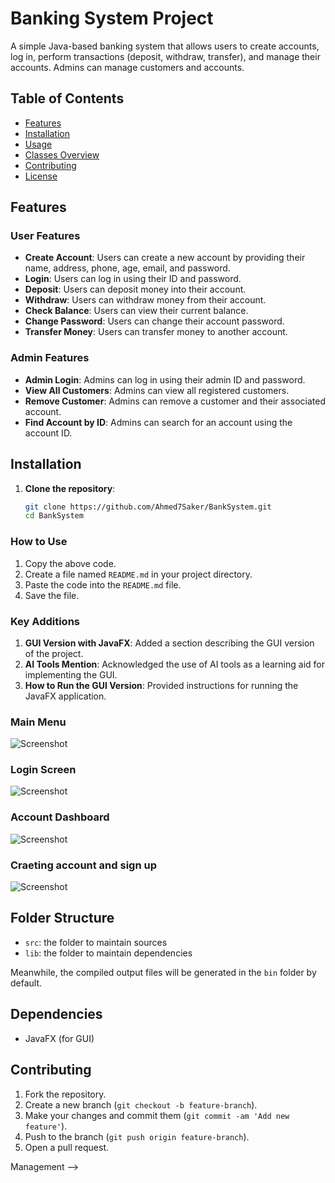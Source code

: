 # Banking System Project

A simple Java-based banking system that allows users to create accounts, log in, perform transactions (deposit, withdraw, transfer), and manage their accounts. Admins can manage customers and accounts.

## Table of Contents

- [Features](#features)
- [Installation](#installation)
- [Usage](#usage)
- [Classes Overview](#classes-overview)
- [Contributing](#contributing)
- [License](#license)

## Features

### User Features
- **Create Account**: Users can create a new account by providing their name, address, phone, age, email, and password.
- **Login**: Users can log in using their ID and password.
- **Deposit**: Users can deposit money into their account.
- **Withdraw**: Users can withdraw money from their account.
- **Check Balance**: Users can view their current balance.
- **Change Password**: Users can change their account password.
- **Transfer Money**: Users can transfer money to another account.

### Admin Features
- **Admin Login**: Admins can log in using their admin ID and password.
- **View All Customers**: Admins can view all registered customers.
- **Remove Customer**: Admins can remove a customer and their associated account.
- **Find Account by ID**: Admins can search for an account using the account ID.

## Installation

1. **Clone the repository**:
   ```bash
   git clone https://github.com/Ahmed7Saker/BankSystem.git
   cd BankSystem


### How to Use
1. Copy the above code.
2. Create a file named `README.md` in your project directory.
3. Paste the code into the `README.md` file.
4. Save the file.

### Key Additions
1. **GUI Version with JavaFX**: Added a section describing the GUI version of the project.
2. **AI Tools Mention**: Acknowledged the use of AI tools as a learning aid for implementing the GUI.
3. **How to Run the GUI Version**: Provided instructions for running the JavaFX application.
### Main Menu
![Screenshot](imgs/Screenshot%202025-01-27%20184616.png)

### Login Screen
![Screenshot](imgs/Screenshot%202025-01-27%20185113.png)

### Account Dashboard
![Screenshot](imgs/Screenshot%202025-01-27%20185200.png)
### Craeting account and sign up
![Screenshot](imgs/Screenshot%202025-01-27%20190550.png)

## Folder Structure

- `src`: the folder to maintain sources
- `lib`: the folder to maintain dependencies

Meanwhile, the compiled output files will be generated in the `bin` folder by default.
## Dependencies
- JavaFX (for GUI)

## Contributing
1. Fork the repository.
2. Create a new branch (`git checkout -b feature-branch`).
3. Make your changes and commit them (`git commit -am 'Add new feature'`).
4. Push to the branch (`git push origin feature-branch`).
5. Open a pull request.

<!-- 
> If you want to customize the folder structure, open `.vscode/settings.json` and update the related settings there.

<!-- ## Dependency  -->Management
<!-- 
The `JAVA PROJECTS` view allows you to manage your dependencies. More details can be found [here](https://github.com/microsoft/vscode-java-dependency#manage-dependencies).
 --> -->